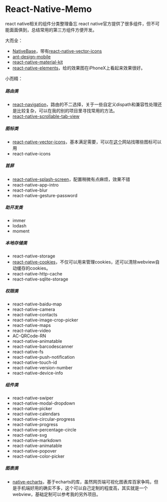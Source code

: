 # React-Native-Memo
react native相关的组件分类整理备忘
react native官方提供了很多组件，但不可能面面俱到，总结常用的第三方组件方便开发。

大而全：
- [NativeBase](https://github.com/GeekyAnts/NativeBase)，带有[react-native-vector-icons](https://github.com/oblador/react-native-vector-icons)
- [ant-design-mobile](https://github.com/ant-design/ant-design-mobile)
- [react-native-material-kit](https://github.com/xinthink/react-native-material-kit)
- [react-native-elements](https://github.com/react-native-training/react-native-elements)，给的效果图在iPhoneX上看起来效果很好。

小而精：

##### 路由类
- [react-navigation](https://github.com/react-navigation/react-navigation)，路由的不二选择，关于一些自定义dispath和兼容性处理还是比较复杂，可以在我的别的项目里寻找常用的方法。
- [react-native-scrollable-tab-view](https://github.com/skv-headless/react-native-scrollable-tab-view)

##### 图标类
- [react-native-vector-icons](https://github.com/oblador/react-native-vector-icons)，基本满足需要，可以在[这个](https://ionicframework.com/docs/ionicons/)网站找哪些图标可以用
- react-native-icons

##### 首屏
- [react-native-splash-screen](https://github.com/crazycodeboy/react-native-splash-screen)，配置稍微有点麻烦，效果不错
- react-native-app-intro
- react-native-blur
- react-native-gesture-password

##### 助开发类
- immer
- lodash
- moment

##### 本地存储类
- react-native-storage
- [react-native-cookies](https://github.com/joeferraro/react-native-cookies)，不仅可以用来管理cookies，还可以清除webview自动缓存的cookies。
- react-native-http-cache
- react-native-sqlite-storage

##### 权限类
- react-native-baidu-map
- react-native-camera
- react-native-contacts
- react-native-image-crop-picker
- react-native-maps
- react-native-video
- AC-QRCode-RN
- react-native-animatable
- react-native-barcodescanner
- react-native-fs
- react-native-push-notification 
- react-native-touch-id
- react-native-version-number
- react-native-device-info

##### 组件类
- react-native-swiper
- react-native-modal-dropdown
- react-native-picker
- react-native-calendars
- react-native-circular-progress
- react-native-progress
- react-native-percentage-circle
- react-native-svg
- react-native-markdown
- react-native-animatable
- react-native-popover
- react-native-color-picker


##### 图表类
- [native-echarts](https://github.com/somonus/react-native-echarts)，基于echarts的库，虽然网页端可视化图表库百家争鸣，但是手机端好用的确实不多，这个可以自己定制的程度高，其实就是一个webview，基础定制可以参考我的另外项目。
